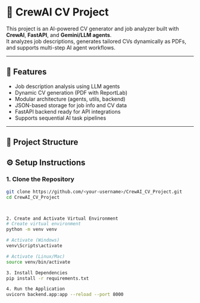 # 🧠 CrewAI CV Project

This project is an AI-powered CV generator and job analyzer built with **CrewAI**, **FastAPI**, and **Gemini/LLM agents**.  
It analyzes job descriptions, generates tailored CVs dynamically as PDFs, and supports multi-step AI agent workflows.

---

## 🚀 Features

- Job description analysis using LLM agents  
- Dynamic CV generation (PDF with ReportLab)  
- Modular architecture (agents, utils, backend)  
- JSON-based storage for job info and CV data  
- FastAPI backend ready for API integrations  
- Supports sequential AI task pipelines  

---

## 🧩 Project Structure

## ⚙️ Setup Instructions

### 1. Clone the Repository
```bash
git clone https://github.com/<your-username>/CrewAI_CV_Project.git
cd CrewAI_CV_Project



2. Create and Activate Virtual Environment
# Create virtual environment
python -m venv venv

# Activate (Windows)
venv\Scripts\activate

# Activate (Linux/Mac)
source venv/bin/activate

3. Install Dependencies
pip install -r requirements.txt

4. Run the Application
uvicorn backend.app:app --reload --port 8000
